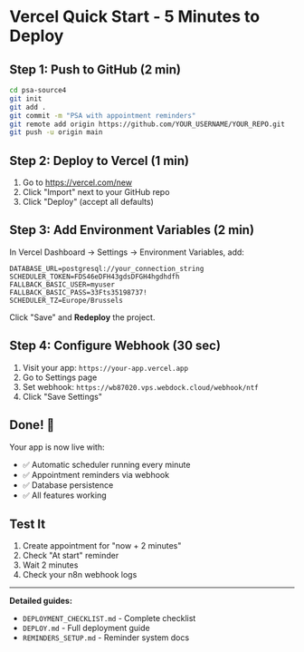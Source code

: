 # Vercel Quick Start - 5 Minutes to Deploy

## Step 1: Push to GitHub (2 min)

```bash
cd psa-source4
git init
git add .
git commit -m "PSA with appointment reminders"
git remote add origin https://github.com/YOUR_USERNAME/YOUR_REPO.git
git push -u origin main
```

## Step 2: Deploy to Vercel (1 min)

1. Go to https://vercel.com/new
2. Click "Import" next to your GitHub repo
3. Click "Deploy" (accept all defaults)

## Step 3: Add Environment Variables (2 min)

In Vercel Dashboard → Settings → Environment Variables, add:

```
DATABASE_URL=postgresql://your_connection_string
SCHEDULER_TOKEN=FDS46eDFH43gdsDFGH4hgdhdfh
FALLBACK_BASIC_USER=myuser
FALLBACK_BASIC_PASS=33Fts35198737!
SCHEDULER_TZ=Europe/Brussels
```

Click "Save" and **Redeploy** the project.

## Step 4: Configure Webhook (30 sec)

1. Visit your app: `https://your-app.vercel.app`
2. Go to Settings page
3. Set webhook: `https://wb87020.vps.webdock.cloud/webhook/ntf`
4. Click "Save Settings"

## Done! 🎉

Your app is now live with:
- ✅ Automatic scheduler running every minute
- ✅ Appointment reminders via webhook
- ✅ Database persistence
- ✅ All features working

## Test It

1. Create appointment for "now + 2 minutes"
2. Check "At start" reminder
3. Wait 2 minutes
4. Check your n8n webhook logs

---

**Detailed guides:**
- `DEPLOYMENT_CHECKLIST.md` - Complete checklist
- `DEPLOY.md` - Full deployment guide
- `REMINDERS_SETUP.md` - Reminder system docs
